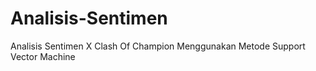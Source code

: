 # Analisis-Sentimen
Analisis Sentimen X Clash Of Champion  Menggunakan Metode Support  Vector Machine
